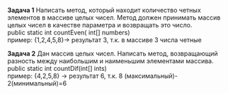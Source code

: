**Задача 1**
Написать метод, который находит количество четных элементов в массиве целых чисел. Метод должен принимать массив целых чисел в качестве параметра и
возвращать это число.  
public static int countEven( int[] numbers)  
пример: {1,2,4,5,8}-> результат 3, т.к. в массиве 3 числа четные

**Задача 2**
Дан массив целых чисел. Написать метод, возвращающий разность между наибольшим и наименьшим элементами 
массива.   
public static int countDif(int[] ints)  
пример: {4,2,5,8} ->  результат 6, т.к. 8 (максимальный)- 2(минимальный)=6






